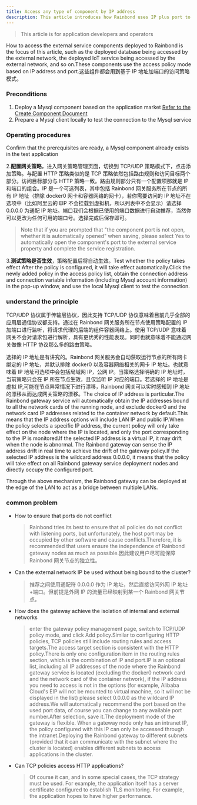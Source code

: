 ```yaml
---
title: Access any type of component by IP address
description: This article introduces how Rainbond uses IP plus port to access any type of component
---
```


> This article is for application developers and operators

How to access the external service components deployed to Rainbond is the focus of this article, such as the deployed database being accessed by the external network, the deployed IoT service being accessed by the external network, and so on.These components use the access policy mode based on IP address and port.这些组件都会用到基于 IP 地址加端口的访问策略模式。

### Preconditions

1. Deploy a Mysql component based on the application market [Refer to the Create Component Document](/docs/use-manual/component-create/creation-process/)
2. Prepare a Mysql client locally to test the connection to the Mysql service

### Operating procedures

Confirm that the prerequisites are ready, a Mysql component already exists in the test application

2.<b>配置网关策略</b>，进入网关策略管理页面，切换到 TCP/UDP 策略模式下，点击添加策略。与配置 HTTP 策略类似的是 TCP 策略依然包括路由规则和访问目标两个部分。访问目标部分与 HTTP 策略一致。路由规则部分只有一个配置项那就是 IP 和端口的组合。IP 是一个可选列表，其中包括 Rainbond 网关服务所在节点的所有 IP 地址（排除 docker0 网卡和容器网络的网卡），若你需要访问的 IP 地址不在选项中（比如阿里云的 EIP 不会挂载到虚拟机，所以列表中不会显示）请选择 0.0.0.0 为通配 IP 地址。端口我们会根据已使用的端口数据进行自动推荐，当然你可以更改为任何可用的端口号。选择完成后保存即可。

> Note that if you are prompted that "the component port is not open, whether it is automatically opened" when saving, please select Yes to automatically open the component's port to the external service property and complete the service registration.

3.<b>测试策略是否生效</b>，策略配置后将自动生效。Test whether the policy takes effect After the policy is configured, it will take effect automatically.Click the newly added policy in the access policy list, obtain the connection address and connection variable information (including Mysql account information) in the pop-up window, and use the local Mysql client to test the connection.

### understand the principle

TCP/UDP 协议属于传输层协议，因此支持 TCP/UDP 协议意味着目前几乎全部的应用层通信协议都支持。通过在 Rainbond 网关服务所在节点使用策略配置的 IP 加端口进行监听，将请求代理的后端的组件容器网络上。使用 TCP/UDP 意味着网关不会对请求包进行解析，具有更优秀的性能表现。同时也就意味着不能通过网关做像 HTTP 协议那么多的路由策略。

选择的 IP 地址是有讲究的。Rainbond 网关服务会自动获取运行节点的所有网卡绑定的 IP 地址，并默认排除 docker0 以及容器网络相关的网卡 IP 地址。也就意味着 IP 地址可选项中会包括局域网 IP，公网 IP。当策略选择明确的 IP 地址时，当前策略只会在 IP 所在节点生效，且仅监听 IP 对应的端口。若选择的 IP 地址是虚拟 IP,可能在节点异常情况下进行漂移，Rainbond 网关可以实时感知到 IP 地址的漂移从而达成网关策略的漂移。The choice of IP address is particular.The Rainbond gateway service will automatically obtain the IP addresses bound to all the network cards of the running node, and exclude docker0 and the network card IP addresses related to the container network by default.This means that the IP address options will include LAN IP and public IP.When the policy selects a specific IP address, the current policy will only take effect on the node where the IP is located, and only the port corresponding to the IP is monitored.If the selected IP address is a virtual IP, it may drift when the node is abnormal. The Rainbond gateway can sense the IP address drift in real time to achieve the drift of the gateway policy.If the selected IP address is the wildcard address 0.0.0.0, it means that the policy will take effect on all Rainbond gateway service deployment nodes and directly occupy the configured port.

Through the above mechanism, the Rainbond gateway can be deployed at the edge of the LAN to act as a bridge between multiple LANs.

### common problem

- How to ensure that ports do not conflict

  > Rainbond tries its best to ensure that all policies do not conflict with listening ports, but unfortunately, the host port may be occupied by other software and cause conflicts.Therefore, it is recommended that users ensure the independence of Rainbond gateway nodes as much as possible.因此建议用户尽可能保障 Rainbond 网关节点的独立性。

- Can the external network IP be used without being bound to the cluster?

  > 推荐之间使用通配符 0.0.0.0 作为 IP 地址，然后直接访问外网 IP 地址+端口。但前提是外网 IP 的流量已经映射到某一个 Rainbond 网关节点。

- How does the gateway achieve the isolation of internal and external networks

  > enter the gateway policy management page, switch to TCP/UDP policy mode, and click Add policy.Similar to configuring HTTP policies, TCP policies still include routing rules and access targets.The access target section is consistent with the HTTP policy.There is only one configuration item in the routing rules section, which is the combination of IP and port.IP is an optional list, including all IP addresses of the node where the Rainbond gateway service is located (excluding the docker0 network card and the network card of the container network), if the IP address you need to access is not in the options (for example, Alibaba Cloud's EIP will not be mounted to virtual machine, so it will not be displayed in the list) please select 0.0.0.0 as the wildcard IP address.We will automatically recommend the port based on the used port data, of course you can change to any available port number.After selection, save it.The deployment mode of the gateway is flexible. When a gateway node only has an intranet IP, the policy configured with this IP can only be accessed through the intranet.Deploying the Rainbond gateway to different subnets (provided that it can communicate with the subnet where the cluster is located) enables different subnets to access applications in the cluster.

- Can TCP policies access HTTP applications?

  > Of course it can, and in some special cases, the TCP strategy must be used. For example, the application itself has a server certificate configured to establish TLS monitoring. For example, the application hopes to have higher performance.
